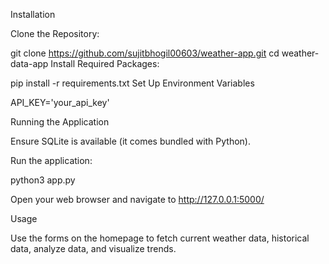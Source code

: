 Installation

Clone the Repository:

git clone  https://github.com/sujitbhogil00603/weather-app.git
cd weather-data-app
Install Required Packages:

pip install -r requirements.txt
Set Up Environment Variables 

API_KEY='your_api_key'


Running the Application

Ensure SQLite is available (it comes bundled with Python).

Run the application:

python3 app.py

Open your web browser and navigate to http://127.0.0.1:5000/ 


Usage

Use the forms on the homepage to fetch current weather data, historical data, analyze data, and visualize trends.
